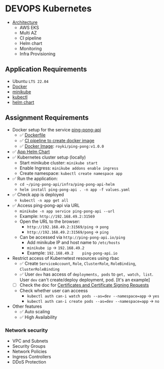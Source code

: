 # DEVOPS Kubernetes

- [Architecture](https://github.com/royki/ping-pong-api/blob/master/infra/architecture.png)
  - AWS EKS
  - Multi AZ
  - CI pipeline
  - Helm chart
  - Monitoring
  - Infra Provisioning

## Application Requirements

- Ubuntu `LTS 22.04`
- [Docker](https://docs.docker.com/engine/install/debian/)
- [minikube](https://minikube.sigs.k8s.io/docs/start/)
- [kubectl](https://kubernetes.io/docs/tasks/tools/install-kubectl-linux/)
- [helm chart](https://helm.sh/docs/intro/quickstart/)

## Assignment Requirements

- Docker setup for the service [ping-pong-api](https://github.com/royki/ping-pong-api)
  - ✅ [Dockerfile](https://github.com/royki/ping-pong-api/blob/master/Dockerfile)
  - ✅ [CI pipeline to create docker image](https://github.com/royki/ping-pong-api/blob/master/.github/workflows/docker-push.yaml)
  - ✅ [Docker Image](https://hub.docker.com/repository/docker/royki/ping-pong/general): `royki/ping-pong:v1.0.0`
- ✅ [App Helm Chart](https://github.com/royki/ping-pong-api/tree/master/infra/ping-pong-api-helm)
- ✅ Kubernetes cluster setup (locally)
  - Start minikube cluster: `minikube start`
  - Enable Ingress: `minikube addons enable ingress`
  - Create namespace: `kubectl create namespace app`
- ✅ Run the application:
  - `cd ~/ping-pong-api/infra/ping-pong-api-helm`
  - `helm install ping-pong-api . -n app -f values.yaml`
- ✅ Check app is deployed
  - `kubectl -n app get all`
- ✅ Access ping-pong-api via URL
  - `minikube -n app service ping-pong-api --url`
  - Example: `http://192.168.49.2:31569`
  - Open the URL to the browser:
    - `http://192.168.49.2:31569/ping` -> `pong`
    - `http://192.168.49.2:31569/pong` -> `ping`
  - Can be accessed via `http://ping-pong-api.io/ping`
    - Add minikube IP and host name to `/etc/hosts`
    - `minikube ip` -> `192.168.49.2`
    - Example: `192.168.49.2    ping-pong-api.io`
- Restrict access of Kubernetest resources using rbac
  - ✅ Create `ServiceAccount`, `Role`, `ClusterRole`, `RoleBinding`, `ClusterRoleBinding`
  - ✅ User `dev` has access of `deployments, pods` to `get, watch, list`. User `dev` can't create/deploy deployment, pod. [It's an example]
  - [ ] Check the doc for [Certificates and Certificate Signing Requests](https://kubernetes.io/docs/reference/access-authn-authz/certificate-signing-requests/#create-certificatesigningrequest)
  - Check whether user can acceess
    - `kubectl auth can-i watch pods --as=dev --namespace=app` -> `yes`
    - `kubectl auth can-i create pods --as=dev --namespace=app` -> `no`
- Other features
  - ✅ Auto scaling
  - ✅ High Availability

### Network security

- VPC and Subnets
- Security Groups
- Network Policies
- Ingress Controllers
- DDoS Protection
